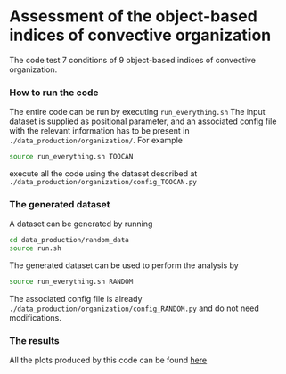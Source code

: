 # Assessment of the object-based indices of convective organization

The code test 7 conditions of 9 object-based indices of convective organization.


### How to run the code
The entire code can be run by executing `run_everything.sh`
The input dataset is supplied as positional parameter, and an associated config file with the relevant information has to be present in `./data_production/organization/`.
For example
```Bash
source run_everything.sh TOOCAN
```
execute all the code using the dataset described at `./data_production/organization/config_TOOCAN.py`


### The generated dataset

A dataset can be generated by running
```Bash
cd data_production/random_data
source run.sh
```


The generated dataset can be used to perform the analysis by
```Bash
source run_everything.sh RANDOM
```
The associated config file is already 
`./data_production/organization/config_RANDOM.py`
and do not need modifications.


### The results 
All the plots produced by this code can be found [here](https://web.lmd.jussieu.fr/~gmandorli/Assessment_of_the_object-based_indices_of_convective_organization/)
